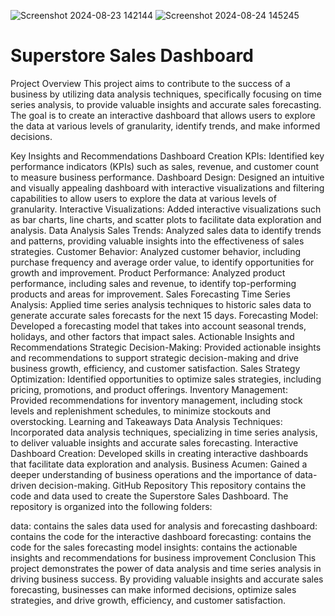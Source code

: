![Screenshot 2024-08-23 142144](https://github.com/user-attachments/assets/6ba84077-bfc3-4bf3-8883-cd523579cea2)
![Screenshot 2024-08-24 145245](https://github.com/user-attachments/assets/977197d5-2ca7-4ee0-b8f1-0c1b47778351)
# Superstore Sales Dashboard
Project Overview
This project aims to contribute to the success of a business by utilizing data analysis techniques, specifically focusing on time series analysis, to provide valuable insights and accurate sales forecasting. The goal is to create an interactive dashboard that allows users to explore the data at various levels of granularity, identify trends, and make informed decisions.

Key Insights and Recommendations
Dashboard Creation
KPIs: Identified key performance indicators (KPIs) such as sales, revenue, and customer count to measure business performance.
Dashboard Design: Designed an intuitive and visually appealing dashboard with interactive visualizations and filtering capabilities to allow users to explore the data at various levels of granularity.
Interactive Visualizations: Added interactive visualizations such as bar charts, line charts, and scatter plots to facilitate data exploration and analysis.
Data Analysis
Sales Trends: Analyzed sales data to identify trends and patterns, providing valuable insights into the effectiveness of sales strategies.
Customer Behavior: Analyzed customer behavior, including purchase frequency and average order value, to identify opportunities for growth and improvement.
Product Performance: Analyzed product performance, including sales and revenue, to identify top-performing products and areas for improvement.
Sales Forecasting
Time Series Analysis: Applied time series analysis techniques to historic sales data to generate accurate sales forecasts for the next 15 days.
Forecasting Model: Developed a forecasting model that takes into account seasonal trends, holidays, and other factors that impact sales.
Actionable Insights and Recommendations
Strategic Decision-Making: Provided actionable insights and recommendations to support strategic decision-making and drive business growth, efficiency, and customer satisfaction.
Sales Strategy Optimization: Identified opportunities to optimize sales strategies, including pricing, promotions, and product offerings.
Inventory Management: Provided recommendations for inventory management, including stock levels and replenishment schedules, to minimize stockouts and overstocking.
Learning and Takeaways
Data Analysis Techniques: Incorporated data analysis techniques, specializing in time series analysis, to deliver valuable insights and accurate sales forecasting.
Interactive Dashboard Creation: Developed skills in creating interactive dashboards that facilitate data exploration and analysis.
Business Acumen: Gained a deeper understanding of business operations and the importance of data-driven decision-making.
GitHub Repository
This repository contains the code and data used to create the Superstore Sales Dashboard. The repository is organized into the following folders:

data: contains the sales data used for analysis and forecasting
dashboard: contains the code for the interactive dashboard
forecasting: contains the code for the sales forecasting model
insights: contains the actionable insights and recommendations for business improvement
Conclusion
This project demonstrates the power of data analysis and time series analysis in driving business success. By providing valuable insights and accurate sales forecasting, businesses can make informed decisions, optimize sales strategies, and drive growth, efficiency, and customer satisfaction.
